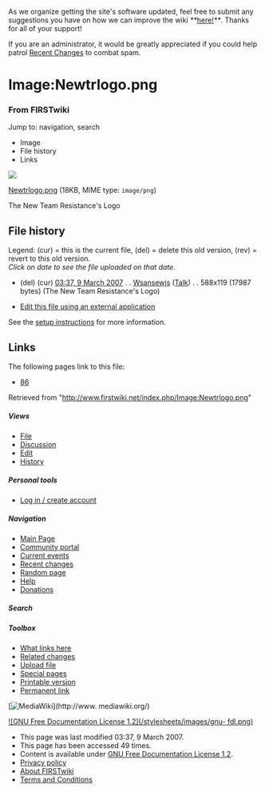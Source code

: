 As we organize getting the site's software updated, feel free to submit any
suggestions you have on how we can improve the wiki
_**_[here!](/index.php/User:Hallry/Suggestions "User:Hallry/Suggestions"
)_**_. Thanks for all of your support!

If you are an administrator, it would be greatly appreciated if you could help
patrol [Recent Changes](/index.php/Special:Recentchanges
"Special:Recentchanges" ) to combat spam.

# Image:Newtrlogo.png

### From FIRSTwiki

Jump to: navigation, search

  * Image
  * File history
  * Links

![](/media/5/50/Newtrlogo.png)

[Newtrlogo.png](/media/5/50/Newtrlogo.png "Newtrlogo.png" ) (18KB, MIME type:
`image/png`)

The New Team Resistance's Logo

## File history

Legend: (cur) = this is the current file, (del) = delete this old version,
(rev) = revert to this old version.  
_Click on date to see the file uploaded on that date_.

  * (del) (cur) [03:37, 9 March 2007](/media/5/50/Newtrlogo.png "/media/5/50/Newtrlogo.png" ) . . [Wsansewjs](/index.php?title=User:Wsansewjs&action=edit "User:Wsansewjs" ) ([Talk](/index.php?title=User_talk:Wsansewjs&action=edit "User talk:Wsansewjs" )) . . 588x119 (17987 bytes) (The New Team Resistance's Logo)
  

  * [Edit this file using an external application](/index.php?title=Image:Newtrlogo.png&action=edit&externaledit=true&mode=file "Image:Newtrlogo.png" )

See the [setup
instructions](http://meta.wikimedia.org/wiki/Help:External_editors
"http://meta.wikimedia.org/wiki/Help:External_editors" ) for more information.

## Links

The following pages link to this file:

  * [86](/index.php/86 "86" )

Retrieved from "<http://www.firstwiki.net/index.php/Image:Newtrlogo.png>"

##### Views

  * [File](/index.php/Image:Newtrlogo.png)
  * [Discussion](/index.php?title=Image_talk:Newtrlogo.png&action=edit)
  * [Edit](/index.php?title=Image:Newtrlogo.png&action=edit)
  * [History](/index.php?title=Image:Newtrlogo.png&action=history)

##### Personal tools

  * [Log in / create account](/index.php?title=Special:Userlogin&returnto=Image:Newtrlogo.png)

[](/index.php/Main_Page "Main Page" )

##### Navigation

  * [Main Page](/index.php/Main_Page)
  * [Community portal](/index.php/FIRSTwiki:Community_portal)
  * [Current events](/index.php/Current_events)
  * [Recent changes](/index.php/Special:Recentchanges)
  * [Random page](/index.php/Special:Random)
  * [Help](/index.php/FIRSTwiki:Help)
  * [Donations](/index.php/FIRSTwiki:Site_support)

##### Search



##### Toolbox

  * [What links here](/index.php/Special:Whatlinkshere/Image:Newtrlogo.png)
  * [Related changes](/index.php/Special:Recentchangeslinked/Image:Newtrlogo.png)
  * [Upload file](/index.php/Special:Upload)
  * [Special pages](/index.php/Special:Specialpages)
  * [Printable version](/index.php?title=Image:Newtrlogo.png&printable=yes)
  * [Permanent link](/index.php?title=Image:Newtrlogo.png&oldid=56815)

[![MediaWiki](/skins/common/images/poweredby_mediawiki_88x31.png)](http://www.
mediawiki.org/)

[![GNU Free Documentation License 1.2](/stylesheets/images/gnu-
fdl.png)](http://www.gnu.org/copyleft/fdl.html)

  * This page was last modified 03:37, 9 March 2007.
  * This page has been accessed 49 times.
  * Content is available under [GNU Free Documentation License 1.2](http://www.gnu.org/copyleft/fdl.html "http://www.gnu.org/copyleft/fdl.html" ).
  * [Privacy policy](/index.php/FIRSTwiki:Privacy_policy "FIRSTwiki:Privacy policy" )
  * [About FIRSTwiki](/index.php/FIRSTwiki:About "FIRSTwiki:About" )
  * [Terms and Conditions](/index.php/FIRSTwiki:Terms_and_conditions "FIRSTwiki:Terms and conditions" )


